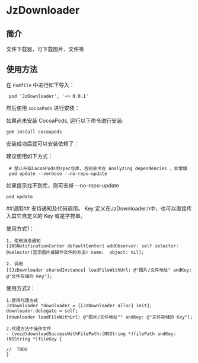 # **JzDownloader**

## **简介**
文件下载器，可下载图片、文件等

## **使用方法**
在 `Podfile` 中进行如下导入：
    
     pod 'JzDownloader', '~> 0.0.1'
     
然后使用 `cocoaPods` 进行安装：

如果尚未安装 CocoaPods, 运行以下命令进行安装:

    gem install cocoapods
 
安装成功后就可以安装依赖了：

建议使用如下方式：

     # 禁止升级CocoaPods的spec仓库，否则会卡在 Analyzing dependencies ，非常慢 
     pod update --verbose --no-repo-update

如果提示找不到库，则可去掉 --no-repo-update

    pod update

##调用##
支持通知及代码调用。
Key 定义在JzDownloader.h中，也可以直接传入其它自定义的 Key 或是字符串。

使用方式1：

    1. 使用消息通知
    [[NSNotificationCenter defaultCenter] addObserver: self selector: @selector(显示图片或操作文件的方法) name:  object: nil];
    
    2. 调用
    [[JzDownloader sharedInstance] loadFileWithUrl: @"图片/文件地址" andKey: @"文件存储的 Key"];

使用方式2：

    1.使用代理方式
    JzDownloader *downloader = [[JzDownloader alloc] init];
    downloader.delegate = self;
    [downloader loadFileWithUrl: @"图片/文件地址"" andKey: @"文件存储的 Key"];
    
    2.代理方法中操作文件
    - (void)downloadSuccessWithFilePath:(NSString *)filePath andKey:(NSString *)fileKey {
    
    //  TODO
    }

